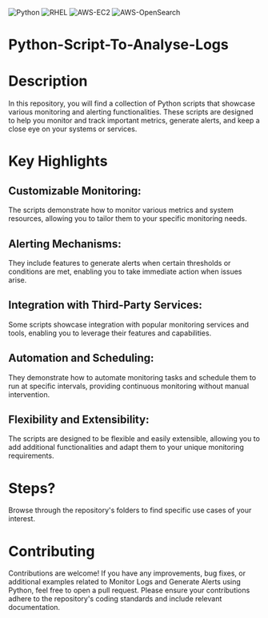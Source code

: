 ![Python](https://img.shields.io/badge/Python-v3.11.x-FFD43B) ![RHEL](https://img.shields.io/badge/RHEL-v9.x-CC0000) ![AWS-EC2](https://img.shields.io/badge/AWS-EC2-FF9900) ![AWS-OpenSearch](https://img.shields.io/badge/AWS-OpenSearch-11009E)


# Python-Script-To-Analyse-Logs

# Description
In this repository, you will find a collection of Python scripts that showcase various monitoring and alerting functionalities. These scripts are designed to help you monitor and track important metrics, generate alerts, and keep a close eye on your systems or services.

# Key Highlights
## Customizable Monitoring:
The scripts demonstrate how to monitor various metrics and system resources, allowing you to tailor them to your specific monitoring needs.

## Alerting Mechanisms: 
They include features to generate alerts when certain thresholds or conditions are met, enabling you to take immediate action when issues arise.

## Integration with Third-Party Services: 
Some scripts showcase integration with popular monitoring services and tools, enabling you to leverage their features and capabilities.

## Automation and Scheduling: 
They demonstrate how to automate monitoring tasks and schedule them to run at specific intervals, providing continuous monitoring without manual intervention.

## Flexibility and Extensibility: 
The scripts are designed to be flexible and easily extensible, allowing you to add additional functionalities and adapt them to your unique monitoring requirements.

# Steps?
Browse through the repository's folders to find specific use cases of your interest.

# Contributing
Contributions are welcome! If you have any improvements, bug fixes, or additional examples related to Monitor Logs and Generate Alerts using Python, feel free to open a pull request. Please ensure your contributions adhere to the repository's coding standards and include relevant documentation.